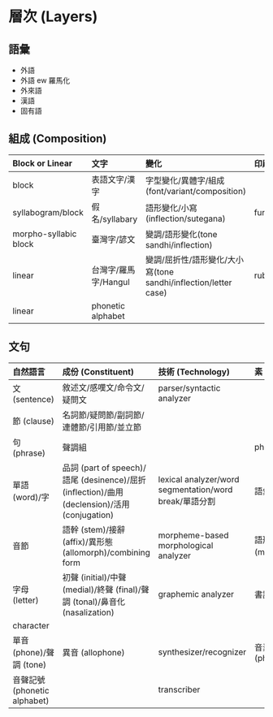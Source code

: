 # 層次 (Layers)

## 語彙

* 外語
* 外語 ew 羅馬化
* 外來語
* 漢語
* 固有語

## 組成 (Composition)

| Block or Linear | 文字 | 變化 | 印刷 |
| :--- | :--- | :--- | :--- |
| block | 表語文字/漢字 | 字型變化/異體字/組成(font/variant/composition) ||
| syllabogram/block | 假名/syllabary | 語形變化/小寫(inflection/sutegana) | furigana |
| morpho-syllabic block | 臺灣字/諺文 | 變調/語形變化(tone sandhi/inflection) ||
| linear | 台灣字/羅馬字/Hangul | 變調/屈折性/語形變化/大小寫(tone sandhi/inflection/letter case) | ruby |
| linear | phonetic alphabet |||

## 文句

| 自然語言 | 成份 (Constituent) | 技術 (Technology) | 素 |
| :--- | :--- | :--- | :--- |
| 文 (sentence) | 敘述文/感嘆文/命令文/疑問文 | parser/syntactic analyzer ||
| 節 (clause) | 名詞節/疑問節/副詞節/連體節/引用節/並立節 |||
| 句 (phrase) | 聲調組 || phraseme |
| 單語 (word)/字 | 品詞 (part of speech)/語尾 (desinence)/屈折 (inflection)/曲用 (declension)/活用 (conjugation) | lexical analyzer/word segmentation/word break/單語分割 | 語彙素 (lexeme) |
| 音節 | 語幹 (stem)/接辭 (affix)/異形態 (allomorph)/combining form  | morpheme-based morphological analyzer | 語形態素 (morpheme)/語素 |
| 字母 (letter) | 初聲 (initial)/中聲 (medial)/終聲 (final)/聲調 (tonal)/鼻音化 (nasalization) | graphemic analyzer | 書記素 (grapheme) |
| character ||||
| 單音 (phone)/聲調 (tone) | 異音 (allophone) | synthesizer/recognizer | 音素 (phoneme)/toneme |
| 音聲記號 (phonetic alphabet) || transcriber ||
